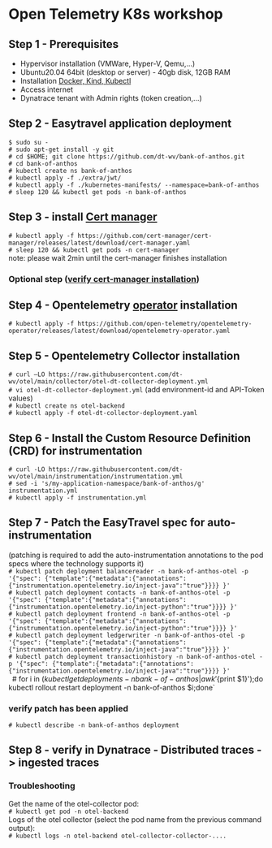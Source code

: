# Open Telemetry K8s workshop

## Step 1 - Prerequisites
- Hypervisor installation (VMWare, Hyper-V, Qemu,...)
- Ubuntu20.04 64bit (desktop or server) - 40gb disk, 12GB RAM
- Installation [Docker, Kind, Kubectl](https://github.com/dt-wv/k8s/tree/main/workshop/README.md)
- Access internet  
- Dynatrace tenant with Admin rights (token creation,...)

## Step 2 - Easytravel application deployment
`$ sudo su -`  
`# sudo apt-get install -y git`  
`# cd $HOME; git clone https://github.com/dt-wv/bank-of-anthos.git`  
`# cd bank-of-anthos`  
`# kubectl create ns bank-of-anthos`  
`# kubectl apply -f ./extra/jwt/`  
`# kubectl apply -f ./kubernetes-manifests/ --namespace=bank-of-anthos` 
`# sleep 120 && kubectl get pods -n bank-of-anthos`  

## Step 3 - install [Cert manager](https://cert-manager.io/docs/installation/kubectl/)
`# kubectl apply -f https://github.com/cert-manager/cert-manager/releases/latest/download/cert-manager.yaml`  
`# sleep 120 && kubectl get pods -n cert-manager`  
note: please wait 2min until the cert-manager finishes installation

### Optional step ([verify cert-manager installation](https://cert-manager.io/docs/installation/verify/ ))
  

## Step 4 - Opentelemetry [operator](https://github.com/open-telemetry/opentelemetry-operator) installation
`# kubectl apply -f https://github.com/open-telemetry/opentelemetry-operator/releases/latest/download/opentelemetry-operator.yaml`  

## Step 5 - Opentelemetry Collector installation
`# curl –LO https://raw.githubusercontent.com/dt-wv/otel/main/collector/otel-dt-collector-deployment.yml`  
`# vi otel-dt-collector-deployment.yml` (add environment-id and API-Token values)  
`# kubectl create ns otel-backend`  
`# kubectl apply -f otel-dt-collector-deployment.yaml`  

## Step 6 - Install the Custom Resource Definition (CRD) for instrumentation
`# curl -LO https://raw.githubusercontent.com/dt-wv/otel/main/instrumentation/instrumentation.yml`  
`# sed -i 's/my-application-namespace/bank-of-anthos/g' instrumentation.yml`  
`# kubectl apply -f instrumentation.yml`  

## Step 7 - Patch the EasyTravel spec for auto-instrumentation    
(patching is required to add the auto-instrumentation annotations to the pod specs where the technology supports it)  
`# kubectl patch deployment balancereader -n bank-of-anthos-otel -p '{"spec": {"template":{"metadata":{"annotations":{"instrumentation.opentelemetry.io/inject-java":"true"}}}} }'`  
`# kubectl patch deployment contacts -n bank-of-anthos-otel -p '{"spec": {"template":{"metadata":{"annotations":{"instrumentation.opentelemetry.io/inject-python":"true"}}}} }'`  
`# kubectl patch deployment frontend -n bank-of-anthos-otel -p '{"spec": {"template":{"metadata":{"annotations":{"instrumentation.opentelemetry.io/inject-python":"true"}}}} }'`  
`# kubectl patch deployment ledgerwriter -n bank-of-anthos-otel -p '{"spec": {"template":{"metadata":{"annotations":{"instrumentation.opentelemetry.io/inject-java":"true"}}}} }'`  
`# kubectl patch deployment transactionhistory -n bank-of-anthos-otel -p '{"spec": {"template":{"metadata":{"annotations":{"instrumentation.opentelemetry.io/inject-java":"true"}}}} }'`  
`
`# for i in $(kubectl get deployments -n bank-of-anthos | awk '${print $1}');do kubectl rollout restart deployment -n bank-of-anthos $i;done`  
### verify patch has been applied
`# kubectl describe -n bank-of-anthos deployment`  

## Step 8 - verify in Dynatrace - Distributed traces -> ingested traces
### Troubleshooting
Get the name of the otel-collector pod:  
`# kubectl get pod -n otel-backend`  
Logs of the otel collector (select the pod name from the previous command output):  
`# kubectl logs -n otel-backend otel-collector-collector-....`  
   

